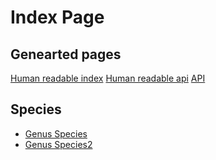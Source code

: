 <!-- ---
permalink: index
--- -->

# Index Page

## Genearted pages 
[Human readable index](https://dane-2pi.github.io/demo_json_api/index_hr)
[Human readable api](https://dane-2pi.github.io/demo_json_api/api)
[API](https://dane-2pi.github.io/demo_json_api/api.json)

## Species 
- [Genus Species](https://dane-2pi.github.io/demo_json_api/data/genus_species.json)
- [Genus Species2](https://dane-2pi.github.io/demo_json_api/data/genus_species2.json)


